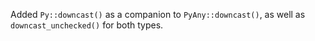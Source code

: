 Added `Py::downcast()` as a companion to `PyAny::downcast()`, as well as
`downcast_unchecked()` for both types.
